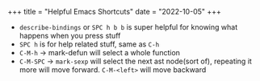+++
title = "Helpful Emacs Shortcuts"
date = "2022-10-05"
+++

- `describe-bindings` or `SPC h b b` is super helpful for knowing what happens
  when you press stuff
- `SPC h` is for help related stuff, same as `C-h`
- `C-M-h` -> mark-defun will select a whole function
- `C-M-SPC` -> `mark-sexp` will select the next ast node(sort of), repeating it
  more will move forward. `C-M-<left>` will move backward
